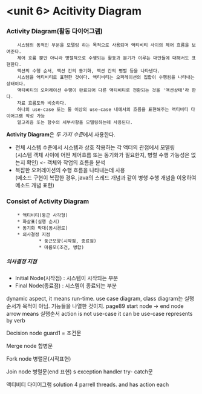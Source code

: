 <unit 6> Acitivity Diagram
========================
### Activity Diagram(활동 다이어그램) ###
        시스템의 동적인 부분을 모델링 하는 목적으로 사용되며 액티비티 사이의 제어 흐름을 보여준다.
        제어 흐름 뿐만 아니라 병렬적으로 수행되는 활동과 분기가 이루는 대안들에 대해서도 표현한다.
        액션의 수행 순서, 액션 간의 동기화, 액션 간의 병렬 등을 나타낸다.
        시스템을 액티비티로 표현한 것이다. 액티비티는 오퍼레이션의 집합이 수행됨을 나타내는 상태이다.
        액티비티의 오퍼레이션 수행이 완료되어 다른 액티비티로 전환되는 것을 '액션상태'라 한다.
        자료 흐름도와 비슷하다.
        하나의 use-case 또는 둘 이상의 use-case 내에서의 흐름을 표현해주는 액티비티 다이어그램 작성 가능
        알고리즘 또는 함수의 세부사항을 모델링하는데 사용된다.

**Activity Diagram**은 *두 가지 수준*에서 사용한다.

* 전체 시스템 수준에서 시스템과 상호 작용하는 각 액터의 관점에서 모델링  
(시스템 객체 사이에 어떤 제어흐름 또는 동기화가 필요한지, 병렬 수행 가능성은 없는지 확인) <- 객체와 작업의 흐름을 분석  
* 복잡한 오퍼레이션의 수행 흐름을 나타내는데 사용  
(메소드 구현이 복잡한 경우, java의 스레드 개념과 같이 병행 수행 개념을 이용하여 메소드 개념 표현)  

### Consist of Activity Diagram ###
        * 액티비티(둥근 사각형)
        * 화살표(실행 순서)
        * 동기화 막대(동시경로)
        * 의사결정 지점
                * 둥근모양(시작점, 종료점)
                * 마름모(조건, 병합)
##### 의사결정 지점 #####
* Initial Node(시작점) : 시스템이 시작되는 부분
* Final Node(종료점) : 시스템이 종료되는 부분


dynamic aspect, it means run-time.
use case diagram, class diagram는 실행순서가 목적이 아님. 기능들을 나열한 것이지.
page89
start node -> end node
arrow means 실행순서
<action>
action is not use-case
it can be use-case
represents by verb



Decision node
guard1 = 조건문

Merge node
합병문

Fork node
병렬문(시작표현)

Join node
병렬문(end 표현)
s
exception handler
try- catch문

액티비티 다이어그램 solution
4 parrell threads. and has action each
